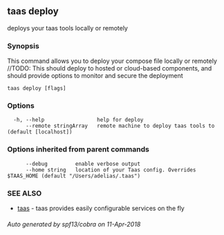 ## taas deploy

deploys your taas tools locally or remotely

### Synopsis



This command allows you to deploy your compose file locally or remotely
//TODO: This should deploy to hosted or cloud-based components, and should provide options to monitor and secure the deployment


```
taas deploy [flags]
```

### Options

```
  -h, --help                 help for deploy
      --remote stringArray   remote machine to deploy taas tools to (default [localhost])
```

### Options inherited from parent commands

```
      --debug         enable verbose output
      --home string   location of your Taas config. Overrides $TAAS_HOME (default "/Users/adelias/.taas")
```

### SEE ALSO
* [taas](taas.md)	 - taas provides easily configurable services on the fly

###### Auto generated by spf13/cobra on 11-Apr-2018
